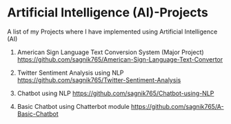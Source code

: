 # Artificial Intelligence (AI)-Projects
A list of my Projects where I have implemented using Artificial Intelligence (AI)

1. American Sign Language Text Conversion System (Major Project)     https://github.com/sagnik765/American-Sign-Language-Text-Convertor

2. Twitter Sentiment Analysis using NLP    https://github.com/sagnik765/Twitter-Sentiment-Analysis

3. Chatbot using NLP   https://github.com/sagnik765/Chatbot-using-NLP

4. Basic Chatbot using Chatterbot module   https://github.com/sagnik765/A-Basic-Chatbot
